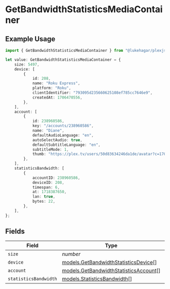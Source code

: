 # GetBandwidthStatisticsMediaContainer

## Example Usage

```typescript
import { GetBandwidthStatisticsMediaContainer } from "@lukehagar/plexjs";

let value: GetBandwidthStatisticsMediaContainer = {
    size: 5497,
    device: [
        {
            id: 208,
            name: "Roku Express",
            platform: "Roku",
            clientIdentifier: "793095d235660625108ef785cc7646e9",
            createdAt: 1706470556,
        },
    ],
    account: [
        {
            id: 238960586,
            key: "/accounts/238960586",
            name: "Diane",
            defaultAudioLanguage: "en",
            autoSelectAudio: true,
            defaultSubtitleLanguage: "en",
            subtitleMode: 1,
            thumb: "https://plex.tv/users/50d83634246da1de/avatar?c=1707110967",
        },
    ],
    statisticsBandwidth: [
        {
            accountID: 238960586,
            deviceID: 208,
            timespan: 6,
            at: 1718387650,
            lan: true,
            bytes: 22,
        },
    ],
};
```

## Fields

| Field                                                                                | Type                                                                                 | Required                                                                             | Description                                                                          | Example                                                                              |
| ------------------------------------------------------------------------------------ | ------------------------------------------------------------------------------------ | ------------------------------------------------------------------------------------ | ------------------------------------------------------------------------------------ | ------------------------------------------------------------------------------------ |
| `size`                                                                               | *number*                                                                             | :heavy_minus_sign:                                                                   | N/A                                                                                  | 5497                                                                                 |
| `device`                                                                             | [models.GetBandwidthStatisticsDevice](../models/getbandwidthstatisticsdevice.md)[]   | :heavy_minus_sign:                                                                   | N/A                                                                                  |                                                                                      |
| `account`                                                                            | [models.GetBandwidthStatisticsAccount](../models/getbandwidthstatisticsaccount.md)[] | :heavy_minus_sign:                                                                   | N/A                                                                                  |                                                                                      |
| `statisticsBandwidth`                                                                | [models.StatisticsBandwidth](../models/statisticsbandwidth.md)[]                     | :heavy_minus_sign:                                                                   | N/A                                                                                  |                                                                                      |